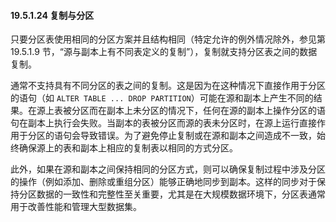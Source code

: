 #### 19.5.1.24 复制与分区

只要分区表使用相同的分区方案并且结构相同（特定允许的例外情况除外，参见第 19.5.1.9 节，“源与副本上有不同表定义的复制”），复制就支持分区表之间的数据复制。

通常不支持具有不同分区的表之间的复制。这是因为在这种情况下直接作用于分区的语句（如 `ALTER TABLE ... DROP PARTITION`）可能在源和副本上产生不同的结果。在源上表被分区而在副本上未分区的情况下，任何在源的副本上操作分区的语句在副本上执行会失败。当副本的表被分区而源的表未分区时，在源上运行直接作用于分区的语句会导致错误。为了避免停止复制或在源和副本之间造成不一致，始终确保源上的表和副本上相应的复制表以相同的方式分区。

此外，如果在源和副本之间保持相同的分区方式，则可以确保复制过程中涉及分区的操作（例如添加、删除或重组分区）能够正确地同步到副本。这样的同步对于保持分区数据的一致性和完整性至关重要，尤其是在大规模数据环境下，分区表通常用于改善性能和管理大型数据集。